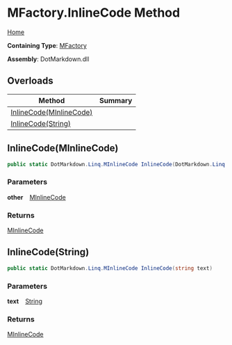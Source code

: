 # MFactory\.InlineCode Method

[Home](../../../../README.md)

**Containing Type**: [MFactory](../README.md)

**Assembly**: DotMarkdown\.dll

## Overloads

| Method | Summary |
| ------ | ------- |
| [InlineCode(MInlineCode)](#DotMarkdown_Linq_MFactory_InlineCode_DotMarkdown_Linq_MInlineCode_) | |
| [InlineCode(String)](#DotMarkdown_Linq_MFactory_InlineCode_System_String_) | |

## InlineCode\(MInlineCode\) <a name="DotMarkdown_Linq_MFactory_InlineCode_DotMarkdown_Linq_MInlineCode_"></a>

```csharp
public static DotMarkdown.Linq.MInlineCode InlineCode(DotMarkdown.Linq.MInlineCode other)
```

### Parameters

**other** &ensp; [MInlineCode](../../MInlineCode/README.md)

### Returns

[MInlineCode](../../MInlineCode/README.md)

## InlineCode\(String\) <a name="DotMarkdown_Linq_MFactory_InlineCode_System_String_"></a>

```csharp
public static DotMarkdown.Linq.MInlineCode InlineCode(string text)
```

### Parameters

**text** &ensp; [String](https://docs.microsoft.com/en-us/dotnet/api/system.string)

### Returns

[MInlineCode](../../MInlineCode/README.md)

